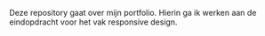 Deze repository gaat over mijn portfolio.
Hierin ga ik werken aan de eindopdracht voor het vak responsive design.
